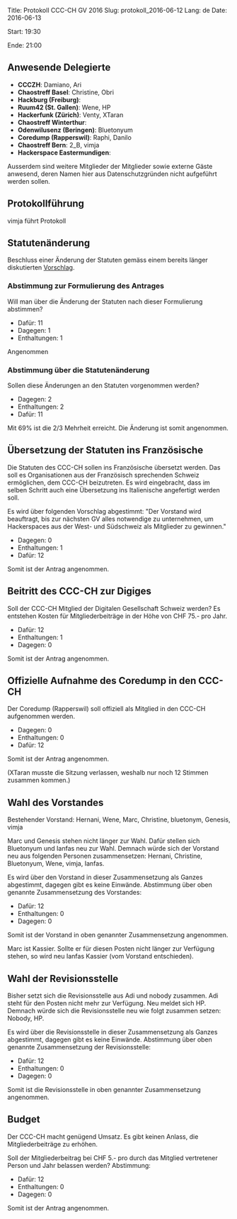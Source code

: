 Title: Protokoll CCC-CH GV 2016
Slug: protokoll_2016-06-12
Lang: de
Date: 2016-06-13

Start:
19:30

Ende:
21:00

## Anwesende Delegierte

* **CCCZH**: Damiano, Ari
* **Chaostreff Basel**: Christine, Obri
* **Hackburg (Freiburg)**:
* **Ruum42 (St. Gallen)**: Wene, HP
* **Hackerfunk (Zürich)**: Venty, XTaran
* **Chaostreff Winterthur**:
* **Odenwilusenz (Beringen)**: Bluetonyum
* **Coredump (Rapperswil)**: Raphi, Danilo
* **Chaostreff Bern**: 2_B, vimja
* **Hackerspace Eastermundigen**:

Ausserdem sind weitere Mitglieder der Mitglieder sowie externe Gäste anwesend, deren Namen hier aus Datenschutzgründen nicht aufgeführt werden sollen.

## Protokollführung

vimja führt Protokoll

## Statutenänderung

Beschluss einer Änderung der Statuten gemäss einem bereits länger diskutierten [Vorschlag](https://github.com/ccc-ch/statuten/pull/1/files).

### Abstimmung zur Formulierung des Antrages

Will man über die Änderung der Statuten nach dieser Formulierung abstimmen?

 * Dafür: 11
 * Dagegen: 1
 * Enthaltungen: 1

Angenommen

### Abstimmung über die Statutenänderung

Sollen diese Änderungen an den Statuten vorgenommen werden?

 * Dagegen: 2
 * Enthaltungen: 2
 * Dafür: 11

Mit 69% ist die 2/3 Mehrheit erreicht. Die Änderung ist somit angenommen.

## Übersetzung der Statuten ins Französische

Die Statuten des CCC-CH sollen ins Französische übersetzt werden. Das soll es Organisationen aus der Französisch sprechenden Schweiz ermöglichen, dem CCC-CH beizutreten. Es wird eingebracht, dass im selben Schritt auch eine Übersetzung ins Italienische angefertigt werden soll.

Es wird über folgenden Vorschlag abgestimmt: "Der Vorstand wird beauftragt, bis zur nächsten GV alles notwendige zu unternehmen, um Hackerspaces aus der West- und Südschweiz als Mitglieder zu gewinnen."

 * Dagegen: 0
 * Enthaltungen: 1
 * Dafür: 12

Somit ist der Antrag angenommen.  

## Beitritt des CCC-CH zur Digiges

Soll der CCC-CH Mitglied der Digitalen Gesellschaft Schweiz werden? Es entstehen Kosten für Mitgliederbeiträge in der Höhe von CHF 75.- pro Jahr.

 * Dafür: 12
 * Enthaltungen: 1
 * Dagegen: 0

Somit ist der Antrag angenommen.  

## Offizielle Aufnahme des Coredump in den CCC-CH

Der Coredump (Rapperswil) soll offiziell als Mitglied in den CCC-CH aufgenommen werden.

 * Dagegen: 0
 * Enthaltungen: 0
 * Dafür: 12

Somit ist der Antrag angenommen.  

(XTaran musste die Sitzung verlassen, weshalb nur noch 12 Stimmen zusammen kommen.)

## Wahl des Vorstandes

Bestehender Vorstand: Hernani, Wene, Marc, Christine, bluetonym, Genesis, vimja

Marc und Genesis stehen nicht länger zur Wahl. Dafür stellen sich Bluetonyum und Ianfas neu zur Wahl. Demnach würde sich der Vorstand neu aus folgenden Personen zusammensetzen: Hernani, Christine, Bluetonyum, Wene, vimja, Ianfas.

Es wird über den Vorstand in dieser Zusammensetzung als Ganzes abgestimmt, dagegen gibt es keine Einwände. Abstimmung über oben genannte Zusammensetzung des Vorstandes:

 * Dafür: 12
 * Enthaltungen: 0
 * Dagegen: 0

Somit ist der Vorstand in oben genannter Zusammensetzung angenommen.  

Marc ist Kassier. Sollte er für diesen Posten nicht länger zur Verfügung stehen, so wird neu Ianfas Kassier (vom Vorstand entschieden).

## Wahl der Revisionsstelle

Bisher setzt sich die Revisionsstelle aus Adi und nobody zusammen. Adi steht für den Posten nicht mehr zur Verfügung. Neu meldet sich HP. Demnach würde sich die Revisionsstelle neu wie folgt zusammen setzen: Nobody, HP.

Es wird über die Revisionsstelle in dieser Zusammensetzung als Ganzes abgestimmt, dagegen gibt es keine Einwände. Abstimmung über oben genannte Zusammensetzung der Revisionsstelle:

 * Dafür: 12
 * Enthaltungen: 0
 * Dagegen: 0

Somit ist die Revisionsstelle in oben genannter Zusammensetzung angenommen.  

## Budget

Der CCC-CH macht genügend Umsatz. Es gibt keinen Anlass, die Mitgliederbeiträge zu erhöhen.

Soll der Mitgliederbeitrag bei CHF 5.- pro durch das Mitglied vertretener Person und Jahr belassen werden? Abstimmung:

 * Dafür: 12
 * Enthaltungen: 0
 * Dagegen: 0

Somit ist der Antrag angenommen.  
